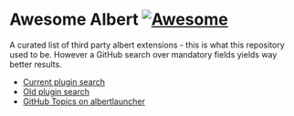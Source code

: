 # Awesome Albert [![Awesome](https://cdn.rawgit.com/sindresorhus/awesome/d7305f38d29fed78fa85652e3a63e154dd8e8829/media/badge.svg)](https://github.com/sindresorhus/awesome)

A curated list of third party albert extensions - this is what this repository used to be. However a GitHub search over mandatory fields yields way better results.

* [Current plugin search](https://github.com/search?q=albert+md_iid+md_version+language%3APython&type=code)
* [Old plugin search](https://github.com/search?q=albert+__title__+__version__+handleQuery+language%3APython&type=code)
* [GitHub Topics on albertlauncher](https://github.com/topics/albertlauncher)

